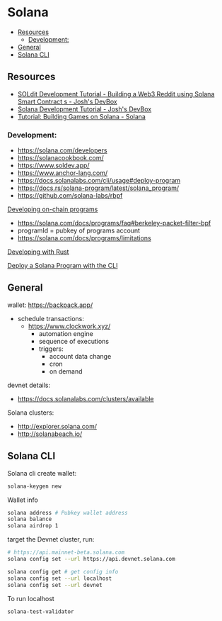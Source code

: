 # Solana

<!-- toc -->

- [Resources](#resources)
  - [Development:](#development)
- [General](#general)
- [Solana CLI](#solana-cli)

<!-- tocstop -->

## Resources

- [SOLdit Development Tutorial - Building a Web3 Reddit using Solana Smart Contract s - Josh's DevBox](https://www.youtube.com/watch?v=UW-KAFkeEPM&list=UULFpozECHF9QxfEu6LfWYVfKw)
- [Solana Development Tutorial - Josh's DevBox](https://www.youtube.com/watch?v=-AAtfPHEMbA&list=PL53JxaGwWUqCr3xm4qvqbgpJ4Xbs4lCs7)
- [Tutorial: Building Games on Solana - Solana](https://www.youtube.com/watch?v=KT9anz_V9ns)

### Development:

- https://solana.com/developers
- https://solanacookbook.com/
- https://www.soldev.app/
- https://www.anchor-lang.com/
- https://docs.solanalabs.com/cli/usage#deploy-program
- https://docs.rs/solana-program/latest/solana_program/
- https://github.com/solana-labs/rbpf

[Developing on-chain programs](https://solana.com/docs/programs)
  - https://solana.com/docs/programs/faq#berkeley-packet-filter-bpf
  - programId = pubkey of programs account
  - https://solana.com/docs/programs/limitations

[Developing with Rust](https://solana.com/docs/programs/lang-rust#project-layout)

[Deploy a Solana Program with the CLI](https://docs.solanalabs.com/cli/examples/deploy-a-program)

## General

wallet: https://backpack.app/

- schedule transactions:
  - https://www.clockwork.xyz/
    - automation engine
    - sequence of executions
    - triggers:
      - account data change
      - cron
      - on demand

devnet details:

- https://docs.solanalabs.com/clusters/available

Solana clusters:

- http://explorer.solana.com/
- http://solanabeach.io/

## Solana CLI

Solana cli create wallet:

```sh
solana-keygen new
```

Wallet info

```sh
solana address # Pubkey wallet address
solana balance
solana airdrop 1
```

target the Devnet cluster, run:

```sh
# https://api.mainnet-beta.solana.com
solana config set --url https://api.devnet.solana.com
```

```sh
solana config get # get config info
solana config set --url localhost
solana config set --url devnet
```

To run localhost

```sh
solana-test-validator
```
